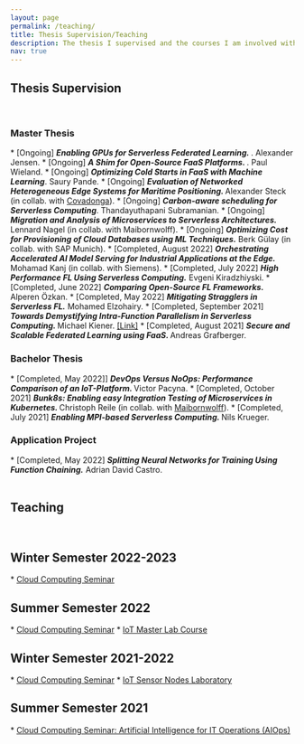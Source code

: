 ```yaml
---
layout: page
permalink: /teaching/
title: Thesis Supervision/Teaching
description: The thesis I supervised and the courses I am involved with at TUM
nav: true
---
```

<h2>Thesis Supervision</h2>
<br>
<h3> Master Thesis </h3>
* [Ongoing] <strong><em> Enabling GPUs for Serverless Federated Learning. </em></strong>. Alexander Jensen.
* [Ongoing] <strong><em> A Shim for Open-Source FaaS Platforms. </em></strong>. Paul Wieland.
* [Ongoing] <strong><em> Optimizing Cold Starts in FaaS with Machine Learning</em></strong>. Saury Pande.
* [Ongoing] <strong><em> Evaluation of Networked Heterogeneous Edge Systems for Maritime Positioning.
</em></strong> Alexander Steck (in collab. with <a href="https://covadonga.eu/">Covadonga</a>).
* [Ongoing] <strong><em> Carbon-aware scheduling for Serverless Computing</em></strong>. Thandayuthapani Subramanian.
* [Ongoing] <strong><em> Migration and Analysis of Microservices to Serverless Architectures.</em></strong> Lennard Nagel (in collab. with Maibornwolff).
* [Ongoing] <strong><em> Optimizing Cost for Provisioning of Cloud Databases using ML Techniques.</em></strong> Berk Gülay (in collab. with SAP Munich).
* [Completed, August 2022] <strong><em> Orchestrating Accelerated AI Model Serving for Industrial Applications at the Edge.</em></strong> Mohamad Kanj (in collab. with Siemens).
* [Completed, July 2022] <strong><em> High Performance FL Using Serverless Computing.</em></strong> Evgeni Kiradzhiyski.
* [Completed, June 2022] <strong><em> Comparing Open-Source FL Frameworks.</em></strong> Alperen Özkan.
* [Completed, May 2022] <strong><em> Mitigating Stragglers in Serverless FL.</em></strong> Mohamed Elzohairy.
* [Completed, September 2021] <strong><em> Towards Demystifying Intra-Function Parallelism in Serverless Computing. </em></strong> Michael Kiener. <a href="https://mediatum.ub.tum.de/node?id=1624841">[Link]</a>
* [Completed, August 2021] <strong><em>Secure and Scalable Federated Learning using FaaS. </em></strong> Andreas Grafberger.

<br>
<h3> Bachelor Thesis </h3>
* [Completed, May 2022]] <strong><em> DevOps Versus NoOps: Performance Comparison of an IoT-Platform. </em></strong> Victor Pacyna.
* [Completed, October 2021] <strong><em> Bunk8s: Enabling easy Integration Testing of Microservices in Kubernetes. </em></strong> Christoph Reile (in collab. with <a href="https://www.maibornwolff.de/en/news-portal">Maibornwolff</a>).
* [Completed, July 2021] <strong><em> Enabling MPI-based Serverless Computing. </em></strong> Nils Krueger.

<br>
<h3> Application Project </h3>
* [Completed, May 2022] <strong><em> Splitting Neural Networks for Training Using Function Chaining.</em></strong> Adrian David Castro.
<br>
<!-- For students at TUM. -->
<br>
<h2>Teaching</h2>
<br>

<h2>Winter Semester 2022-2023</h2>
* <a href="https://www.ce.cit.tum.de/caps/lehre/ws22/seminare/cloud-computing/">Cloud Computing Seminar</a>

<h2>Summer Semester 2022</h2>
* <a href="https://www.in.tum.de/caps/lehre/ss22/seminare/cloud-computing-seminar/">Cloud Computing Seminar</a>
* <a href="https://www.in.tum.de/caps/lehre/ss22/praktika/iot-master-lab-course/">IoT Master Lab Course</a>

<h2>Winter Semester 2021-2022</h2>
* <a href="https://www.in.tum.de/caps/lehre/ws21/seminare/cloud-computing/">Cloud Computing Seminar</a>
* <a href="https://www.in.tum.de/caps/lehre/ws21/praktika/iot-sensor-node-laboratory/">IoT Sensor Nodes Laboratory</a>

<h2>Summer Semester 2021</h2>
* <a href="https://www.in.tum.de/caps/lehre/ss-21/seminare/cloud-computing-artificial-intelligence-for-it-operations-aiops/">Cloud Computing Seminar: Artificial Intelligence for IT Operations (AIOps)</a>